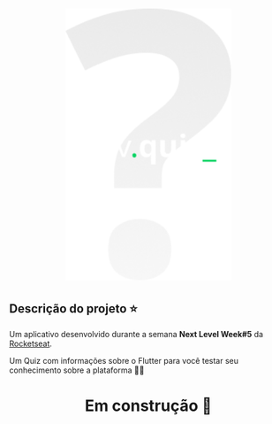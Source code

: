 <h1 align='center'><img width="300" src="https://github.com/thaislsilveira/nlw-05-dev-quiz-flutter/blob/main/assets/images/logo.png" alt="Logo" /></h1> 

## Descrição do projeto :star:

Um aplicativo desenvolvido durante a semana **Next Level Week#5** da [Rocketseat](https://www.rocketseat.com.br).

Um Quiz com informações sobre o Flutter para você testar seu conhecimento sobre a plataforma ✍🏽



<h1 align='center'>Em construção 🚧 </h1> 
